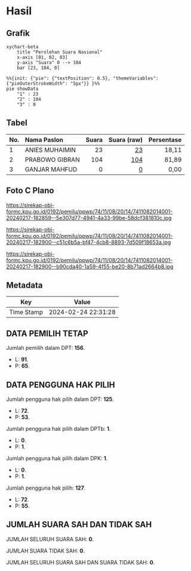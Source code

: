 # Hasil

## Grafik

```mermaid
xychart-beta
    title "Perolehan Suara Nasional"
    x-axis [01, 02, 03]
    y-axis "Suara" 0 --> 104
    bar [23, 104, 0]
```

```mermaid
%%{init: {"pie": {"textPosition": 0.5}, "themeVariables": {"pieOuterStrokeWidth": "5px"}} }%%
pie showData
    "1" : 23
    "2" : 104
    "3" : 0
```

## Tabel

| No. | Nama Paslon    | Suara | Suara (raw) | Persentase |
|:--- |:-------------- | -----:| -----------:| ----------:|
| 1   | ANIES MUHAIMIN | 23    | [23][p-1]   | 18,11      |
| 2   | PRABOWO GIBRAN | 104   | [104][p-2]  | 81,89      |
| 3   | GANJAR MAHFUD  | 0     | [0][p-3]    | 0,00       |


[p-1]: https://github.com/gigit-pemilu/pemilu-2024/blob/main/pilpres/hitung-suara/sub/74-sulawesi-tenggara/sub/11-kolaka-timur/sub/08-uluiwoi/sub/2014-amokuni/sub/001-tps/sub/paslon-1.txt
[p-2]: https://github.com/gigit-pemilu/pemilu-2024/blob/main/pilpres/hitung-suara/sub/74-sulawesi-tenggara/sub/11-kolaka-timur/sub/08-uluiwoi/sub/2014-amokuni/sub/001-tps/sub/paslon-2.txt
[p-3]: https://github.com/gigit-pemilu/pemilu-2024/blob/main/pilpres/hitung-suara/sub/74-sulawesi-tenggara/sub/11-kolaka-timur/sub/08-uluiwoi/sub/2014-amokuni/sub/001-tps/sub/paslon-3.txt

## Foto C Plano

https://sirekap-obj-formc.kpu.go.id/0192/pemilu/ppwp/74/11/08/20/14/7411082014001-20240217-182859--5e307d77-4941-4a33-99be-58dcf381810c.jpg

https://sirekap-obj-formc.kpu.go.id/0192/pemilu/ppwp/74/11/08/20/14/7411082014001-20240217-182900--c51c6b5a-bf47-4cb8-8893-7d509f18653a.jpg

https://sirekap-obj-formc.kpu.go.id/0192/pemilu/ppwp/74/11/08/20/14/7411082014001-20240217-182900--b90cda40-1a59-4f55-be20-8b71ad2664b8.jpg


## Metadata

| Key        | Value               |
| ---------- | ------------------- |
| Time Stamp | 2024-02-24 22:31:28 |


## DATA PEMILIH TETAP

Jumlah pemilih dalam DPT: **156**.
 * L: **91**.
 * P: **65**.

## DATA PENGGUNA HAK PILIH

Jumlah pengguna hak pilih dalam DPT: **125**.
 * L: **72**.
 * P: **53**.

Jumlah pengguna hak pilih dalam DPTb: **1**.
 * L: **0**.
 * P: **1**.

Jumlah pengguna hak pilih dalam DPK: **1**.
 * L: **0**.
 * P: **1**.

Jumlah pengguna hak pilih: **127**.
 * L: **72**.
 * P: **55**.

## JUMLAH SUARA SAH DAN TIDAK SAH

JUMLAH SELURUH SUARA SAH: **0**.

JUMLAH SUARA TIDAK SAH: **0**.

JUMLAH SELURUH SUARA SAH DAN SUARA TIDAK SAH: **0**.


